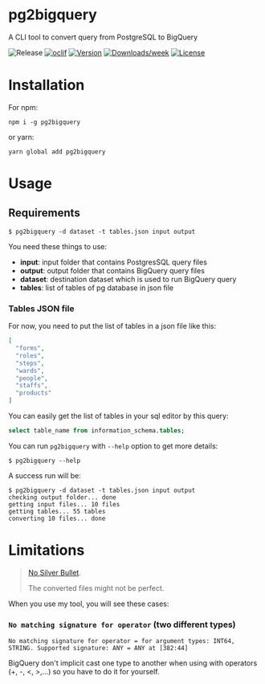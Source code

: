 pg2bigquery
===========

A CLI tool to convert query from PostgreSQL to BigQuery

![Release](https://github.com/hckhanh/pg2bigquery/workflows/Release/badge.svg)
[![oclif](https://img.shields.io/badge/cli-oclif-brightgreen.svg)](https://oclif.io)
[![Version](https://img.shields.io/npm/v/pg2bigquery.svg)](https://npmjs.org/package/pg2bigquery)
[![Downloads/week](https://img.shields.io/npm/dw/pg2bigquery.svg)](https://npmjs.org/package/pg2bigquery)
[![License](https://img.shields.io/npm/l/pg2bigquery.svg)](https://github.com/hckhanh/pg2bigquery/blob/master/package.json)

# Installation

For npm:

```shell
npm i -g pg2bigquery
```

or yarn:

```shell
yarn global add pg2bigquery
```

# Usage

## Requirements

```sh-session
$ pg2bigquery -d dataset -t tables.json input output
```

You need these things to use:

* **input**: input folder that contains PostgresSQL query files
* **output**: output folder that contains BigQuery query files
* **dataset**: destination dataset which is used to run BigQuery query
* **tables**: list of tables of pg database in json file

### Tables JSON file

For now, you need to put the list of tables in a json file like this:

```json
[
  "forms",
  "roles",
  "steps",
  "wards",
  "people",
  "staffs",
  "products"
]
```

You can easily get the list of tables in your sql editor by this query:

```sql
select table_name from information_schema.tables;
```

You can run `pg2bigquery` with `--help` option to get more details:

```sh-session
$ pg2bigquery --help
```

A success run will be:

```sh-session
$ pg2bigquery -d dataset -t tables.json input output
checking output folder... done
getting input files... 10 files
getting tables... 55 tables
converting 10 files... done
```

# Limitations

> [No Silver Bullet](https://en.wikipedia.org/wiki/No_Silver_Bullet).
>
> The converted files might not be perfect.

When you use my tool, you will see these cases:

### `No matching signature for operator` (two different types)

```
No matching signature for operator = for argument types: INT64, STRING. Supported signature: ANY = ANY at [382:44]
```

BigQuery don't implicit cast one type to another when using with operators (+, -, <, >,...)
so you have to do it for yourself.
